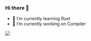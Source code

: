 ### Hi there 👋

- 🌱 I’m currently learning Rust
- 🔭 I’m currently working on Compiler

![](https://github-readme-stats.vercel.app/api?username=harpsword)

<!--
**harpsword/harpsword** is a ✨ _special_ ✨ repository because its `README.md` (this file) appears on your GitHub profile.

Here are some ideas to get you started:

- 🔭 I’m currently working on ...
- 🌱 I’m currently learning ...
- 👯 I’m looking to collaborate on ...
- 🤔 I’m looking for help with ...
- 💬 Ask me about ...
- 📫 How to reach me: ...
- 😄 Pronouns: ...
- ⚡ Fun fact: ...
-->
